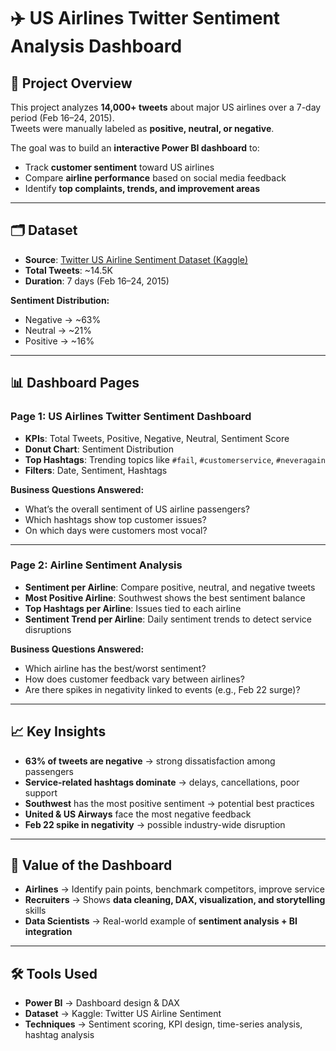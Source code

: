 # ✈️ US Airlines Twitter Sentiment Analysis Dashboard  

## 📌 Project Overview  
This project analyzes **14,000+ tweets** about major US airlines over a 7-day period (Feb 16–24, 2015).  
Tweets were manually labeled as **positive, neutral, or negative**.  

The goal was to build an **interactive Power BI dashboard** to:  
- Track **customer sentiment** toward US airlines  
- Compare **airline performance** based on social media feedback  
- Identify **top complaints, trends, and improvement areas**  

---

## 🗂️ Dataset  
- **Source**: [Twitter US Airline Sentiment Dataset (Kaggle)](https://www.kaggle.com/datasets/crowdflower/twitter-airline-sentiment)  
- **Total Tweets**: ~14.5K  
- **Duration**: 7 days (Feb 16–24, 2015)  

**Sentiment Distribution:**  
- Negative → ~63%  
- Neutral → ~21%  
- Positive → ~16%  

---

## 📊 Dashboard Pages  

### **Page 1: US Airlines Twitter Sentiment Dashboard**  
- **KPIs**: Total Tweets, Positive, Negative, Neutral, Sentiment Score  
- **Donut Chart**: Sentiment Distribution  
- **Top Hashtags**: Trending topics like `#fail`, `#customerservice`, `#neveragain`  
- **Filters**: Date, Sentiment, Hashtags  

**Business Questions Answered:**  
- What’s the overall sentiment of US airline passengers?  
- Which hashtags show top customer issues?  
- On which days were customers most vocal?  

---

### **Page 2: Airline Sentiment Analysis**  
- **Sentiment per Airline**: Compare positive, neutral, and negative tweets  
- **Most Positive Airline**: Southwest shows the best sentiment balance  
- **Top Hashtags per Airline**: Issues tied to each airline  
- **Sentiment Trend per Airline**: Daily sentiment trends to detect service disruptions  

**Business Questions Answered:**  
- Which airline has the best/worst sentiment?  
- How does customer feedback vary between airlines?  
- Are there spikes in negativity linked to events (e.g., Feb 22 surge)?  

---

## 📈 Key Insights  
- **63% of tweets are negative** → strong dissatisfaction among passengers  
- **Service-related hashtags dominate** → delays, cancellations, poor support  
- **Southwest** has the most positive sentiment → potential best practices  
- **United & US Airways** face the most negative feedback  
- **Feb 22 spike in negativity** → possible industry-wide disruption  

---

## 🚀 Value of the Dashboard  
- **Airlines** → Identify pain points, benchmark competitors, improve service  
- **Recruiters** → Shows **data cleaning, DAX, visualization, and storytelling** skills  
- **Data Scientists** → Real-world example of **sentiment analysis + BI integration**  

---

## 🛠️ Tools Used  
- **Power BI** → Dashboard design & DAX  
- **Dataset** → Kaggle: Twitter US Airline Sentiment  
- **Techniques** → Sentiment scoring, KPI design, time-series analysis, hashtag analysis  

